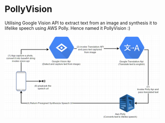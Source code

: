 # PollyVision
Utilising Google Vision API to extract text from an image and synthesis it to lifelike speech using AWS Polly. Hence named it PollyVision :)

![PollyVisionFlow](https://github.com/aarcosolutions/PollyVision/blob/master/PollyVisionFlow.png)
